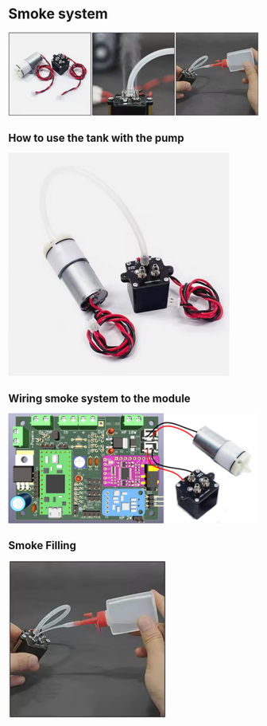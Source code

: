 # Smoke system
![](https://github.com/pierrotm777/SoundModule_Teensy4.0-version/blob/main/Smoke_System.png)  

## How to use the tank with the pump
![](https://github.com/pierrotm777/SoundModule_Teensy4.0-version/blob/main/Smoke&Blower.png)  

## Wiring smoke system to the module
![](https://github.com/pierrotm777/SoundModule_Teensy4.0-version/blob/main/Module%26Smoke%26Blower.png)  

## Smoke Filling
![](https://github.com/pierrotm777/SoundModule_Teensy4.0-version/blob/main/Smoke_Filling.png) 